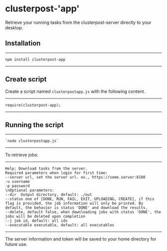 # clusterpost-'app'

Retrieve your running tasks from the clusterpost-server directly to your desktop. 

## Installation

----
	npm install clusterpost-app
----

## Create script

Create a script named `clusterpostapp.js` with the following content.

----
	require(clusterpost-app);
----

## Running the script

----
	`node clusterpostapp.js`
----

To retrieve jobs: 

----
	Help: Download tasks from the server.
	Required parameters when login for first time:
	--server url, set the server url. ex., https://some.server:8180
	-u username
	-p password
	\nOptional parameters:
	--dir  Output directory, default: ./out
	--status one of [DONE, RUN, FAIL, EXIT, UPLOADING, CREATE], if this flag is provided, the job information will only be printed. By default, the behavior is status 'DONE' and download the results.
	--delete, default false, when downloading jobs with status 'DONE', the jobs will be deleted upon completion
	--j job id, default: all ids
	--executable executable, default: all executables
----

The server information and token will be saved to your home directory for future use. 


